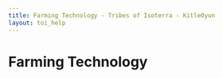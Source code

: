 ```yaml
---
title: Farming Technology - Tribes of Isoterra - KitleOyun
layout: toi_help
---
```


<h1 class="h1">Farming Technology</h1>
